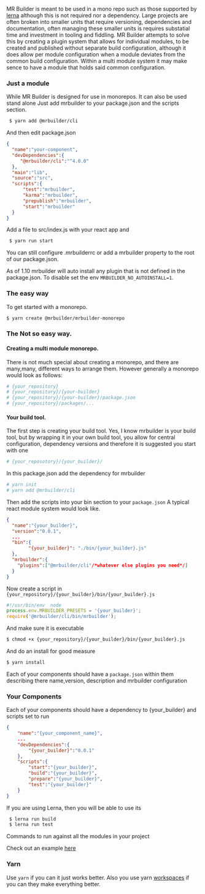 

MR Builder is meant to be used in a mono repo such as those supported by [lerna](https://lernajs.io/)
although this is not required nor a dependency.  Large projects are often broken
into smaller units that require versioning, dependencies and documentation, often
managing these smaller units is requires substatial time and investment in tooling
and fiddling.  MR Builder attempts to solve this by creating a plugin system
that allows for individual modules, to be created and published without separate
build configuration, although it does allow per module configuration when a module
deviates from the common build configuration.   Within a multi module system
it may make sence to have a module that holds said common configuration.

### Just a module
While MR Builder is designed for use in monorepos.  It can also be used stand alone
Just add mrbuilder to your package.json and the scripts section.

```sh
 $ yarn add @mrbuilder/cli

```
And then edit package.json
```json
{
  "name":"your-component",
  "devDependencies":{
     "@mrbuilder/cli":"^4.0.0"
  },
  "main":"lib",
  "source":"src",
  "scripts":{
      "test":"mrbuilder",
      "karma":"mrbuilder",
      "prepublish":"mrbuilder",
      "start":"mrbuilder"
  }
}

```

Add a file to src/index.js with your react app and

```sh
 $ yarn run start
```


You can still configure .mrbuilderrc or add a mrbuilder property to the
root of our package.json.

As of 1.10 mrbuilder will auto install any plugin that is not defined in the
package.json.   To disable set the env `MRBUILDER_NO_AUTOINSTALL=1`.


### The easy way 
To get started with a monorepo.

```sh
$ yarn create @mrbuilder/mrbuilder-monorepo
```

### The Not so easy way.

#### Creating a multi module monorepo.
There is not much special about creating a monorepo, and there are many,many,
different ways to arrange them.  However generally a  monorepo would
look as follows:

```sh
# {your_repository}
# {your_repository}/{your-builder}
# {your_repository}/{your-builder}/package.json
# {your_repository}/packages/...

```

#### Your build tool.
The first step is creating your build tool.   Yes, I know mrbuilder is your build
tool, but by wrapping it in your own build tool, you allow for central configuration,
dependency versions and therefore it is suggested you start with one

```sh
# {your_reposotory}/{your_builder}/
```
In this package.json add the dependency for mrbuilder

```sh
# yarn init 
# yarn add @mrbuilder/cli
```

Then add the scripts into your bin section to your `package.json` A typical
react module system would look like.
```json
{
  "name":"{your_builder}",
  "version":"0.0.1",
  ...
  "bin":{
        "{your_builder}": "./bin/{your_builder}.js"
  },
  "mrbuilder":{
    "plugins":["@mrbuilder/cli"/*whatever else plugins you need*/]
  }
}
```

Now create a script in `{your_repository}/{your_builder}/bin/{your_builder}.js`

```js static
#!/usr/bin/env  node
process.env.MRBUILDER_PRESETS = '{your_builder}';
require('@mrbuilder/cli/bin/mrbuilder');
```

And make sure it is executable
```sh
$ chmod +x {your_repository}/{your_builder}/bin/{your_builder}.js
```
And do an install for good measure

```sh
$ yarn install
```


Each of your components should have a `package.json` within them describing
there name,version, description and mrbuilder configuration

### Your Components
Each of your components should have a dependency to {your_builder} and
scripts set to run

```json
{
    "name":"{your_component_name}",
    ...
    "devDependencies":{
        "{your_builder}":"0.0.1"
    },
    "scripts":{
        "start":"{your_builder}",
        "build":"{your_builder}",
        "prepare":"{your_builder}",
        "test":"{your_builder}"
    }
}

```

If you are using Lerna, then you will be able to use its
```sh
 $ lerna run build
 $ lerna run test

```
Commands to run against all the modules in your project

Check out an example [here](https://github.com/mr-builder/mrbuilder-monorepo-example)


### Yarn
Use `yarn` if you can it just works better. Also you use 
yarn [workspaces](https://classic.yarnpkg.com/en/docs/workspaces/) if you can they make everything better.

